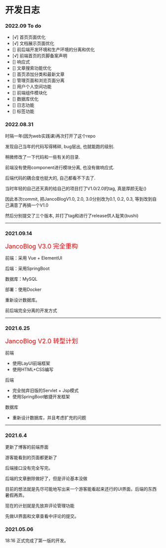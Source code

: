 # 开发日志

### 2022.09 To do

- [√] 首页页面优化
- [√] 文档展示页面优化
- [] 前后端开发环境和生产环境的分离和优化
- [√] 前端首页的页脚备案声明
- [] 响应式
- [] 文章搜索功能优化
- [] 首页添加分类和最新文章
- [] 管理页面和浏览页面分离
- [] 用户个人空间功能
- [] 前端组件模块化
- [] 数据库优化
- [] 日志功能
- [] 标签功能

### 2022.08.31

时隔一年(因为web实践课)再次打开了这个repo

发现自己当年的代码写得稀碎, bug层出, 也就能跑的级别.

稍微修改了一下代码和一些有关的目录.

前端没有使用component进行模块分离, 也没有做响应式.

后端代码的耦合度也挺大的, 自己都看不下去了.

当时年轻的自己还天真的给自己的项目打了V1.0/2.0的tag, 真是厚颜无耻()

因此本次commit, 把JancoBlogV1.0, 2.0, 3.0分别改为0.1, 0.2, 0.3, 等到改到自己满意了再搞一个V1.0

然后分别提交了三个版本, 并打了tag和进行了release供人耻笑(bushi)

---

### 2021.09.14

<font style="color:red;font-size:20px">JancoBlog V3.0 完全重构</font>

前端：采用 Vue + ElementUI

后端：采用SpringBoot

数据库：MySQL

部署：使用Docker

重新设计数据库。

前后端完全分离的开发方式

---

### 2021.6.25

<font style="color:red;font-size:20px">JancoBlog V2.0 转型计划</font>

前端

- 使用LayUI前端框架
- 使用HTML+CSS编写

后端

- 完全抛弃旧版的Servlet + Jsp模式
- 使用SpringBoot敏捷开发框架

数据库

- 重新设计数据库，并且考虑扩充的问题

---

### 2021.6.4

更新了博客的前端界面

游客能看到的页面都更新了

后端接口没有完全写完。

后端的文章删除做好了，但是评论基本没做

目前的想法就是先尽可能地写出来一个游客能看起来还行的UI界面，后端的东西暑假再弄。

现在的计划就是先放弃评论管理功能

先做UI界面和文章查看中评论的提交。

### 2021.05.06

 18:16 正式完成了第一版的开发。
